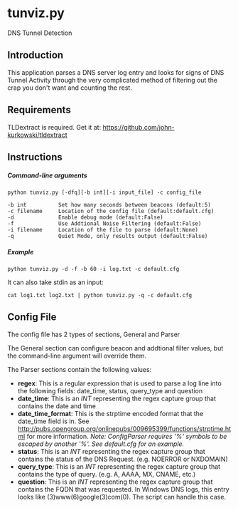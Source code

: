 # tunviz.py
DNS Tunnel Detection

## Introduction
This application parses a DNS server log entry and looks for signs of DNS Tunnel Activity through the very complicated method of filtering out the crap you don't want and counting the rest. 

## Requirements
TLDextract is required. Get it at: https://github.com/john-kurkowski/tldextract

## Instructions

##### Command-line arguments
```
python tunviz.py [-dfq][-b int][-i input_file] -c config_file

-b int          Set how many seconds between beacons (default:5)
-c filename     Location of the config file (default:default.cfg)  
-d              Enable debug mode (default:False)
-f              Use Addtional Noise Filtering (default:False)
-i filename     Location of the file to parse (default:None)
-q              Quiet Mode, only results output (default:False)
```
##### Example

`python tunviz.py -d -f -b 60 -i log.txt -c default.cfg`

It can also take stdin as an input:

`cat log1.txt log2.txt | python tunviz.py -q -c default.cfg`

## Config File
The config file has 2 types of sections, General and Parser

The General section can configure beacon and addtional filter values, but the command-line argument will override them.

The Parser sections contain the following values:
* **regex**: This is a regular expression that is used to parse a log line into the following fields: date_time, status, query_type and question
* **date_time**: This is an _INT_ representing the regex capture group that contains the date and time
* **date_time_format**: This is the strptime encoded format that the date_time field is in. See http://pubs.opengroup.org/onlinepubs/009695399/functions/strptime.html for more information. *Note: ConfigParser requires '%' symbols to be escaped by another '%'. See default.cfg for an example.*
* **status**: This is an _INT_ representing the regex capture group that contains the status of the DNS Request. (e.g. NOERROR or NXDOMAIN)
* **query_type**: This is an _INT_ representing the regex capture group that contains the type of query. (e.g. A, AAAA, MX, CNAME, etc.)
* **question**: This is an _INT_ representing the regex capture group that contains the FQDN that was requested. In Windows DNS logs, this entry looks like (3)www(6)google(3)com(0). The script can handle this case.
